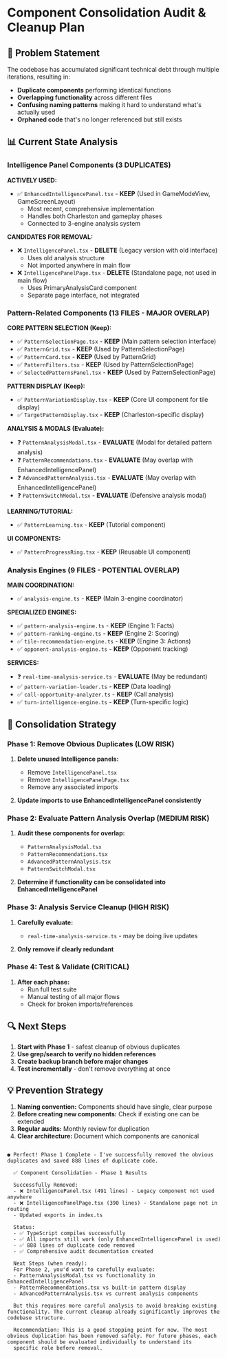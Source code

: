 # Component Consolidation Audit & Cleanup Plan

## 🚨 Problem Statement
The codebase has accumulated significant technical debt through multiple iterations, resulting in:
- **Duplicate components** performing identical functions
- **Overlapping functionality** across different files  
- **Confusing naming patterns** making it hard to understand what's actually used
- **Orphaned code** that's no longer referenced but still exists

## 📊 Current State Analysis

### Intelligence Panel Components (3 DUPLICATES)
**ACTIVELY USED:**
- ✅ `EnhancedIntelligencePanel.tsx` - **KEEP** (Used in GameModeView, GameScreenLayout)
  - Most recent, comprehensive implementation
  - Handles both Charleston and gameplay phases
  - Connected to 3-engine analysis system

**CANDIDATES FOR REMOVAL:**
- ❌ `IntelligencePanel.tsx` - **DELETE** (Legacy version with old interface)
  - Uses old analysis structure
  - Not imported anywhere in main flow
- ❌ `IntelligencePanelPage.tsx` - **DELETE** (Standalone page, not used in main flow)
  - Uses PrimaryAnalysisCard component
  - Separate page interface, not integrated

### Pattern-Related Components (13 FILES - MAJOR OVERLAP)
**CORE PATTERN SELECTION (Keep):**
- ✅ `PatternSelectionPage.tsx` - **KEEP** (Main pattern selection interface)
- ✅ `PatternGrid.tsx` - **KEEP** (Used by PatternSelectionPage)
- ✅ `PatternCard.tsx` - **KEEP** (Used by PatternGrid)
- ✅ `PatternFilters.tsx` - **KEEP** (Used by PatternSelectionPage)
- ✅ `SelectedPatternsPanel.tsx` - **KEEP** (Used by PatternSelectionPage)

**PATTERN DISPLAY (Keep):**
- ✅ `PatternVariationDisplay.tsx` - **KEEP** (Core UI component for tile display)
- ✅ `TargetPatternDisplay.tsx` - **KEEP** (Charleston-specific display)

**ANALYSIS & MODALS (Evaluate):**
- ❓ `PatternAnalysisModal.tsx` - **EVALUATE** (Modal for detailed pattern analysis)
- ❓ `PatternRecommendations.tsx` - **EVALUATE** (May overlap with EnhancedIntelligencePanel)
- ❓ `AdvancedPatternAnalysis.tsx` - **EVALUATE** (May overlap with EnhancedIntelligencePanel)
- ❓ `PatternSwitchModal.tsx` - **EVALUATE** (Defensive analysis modal)

**LEARNING/TUTORIAL:**
- ✅ `PatternLearning.tsx` - **KEEP** (Tutorial component)

**UI COMPONENTS:**
- ✅ `PatternProgressRing.tsx` - **KEEP** (Reusable UI component)

### Analysis Engines (9 FILES - POTENTIAL OVERLAP)
**MAIN COORDINATION:**
- ✅ `analysis-engine.ts` - **KEEP** (Main 3-engine coordinator)

**SPECIALIZED ENGINES:**
- ✅ `pattern-analysis-engine.ts` - **KEEP** (Engine 1: Facts)
- ✅ `pattern-ranking-engine.ts` - **KEEP** (Engine 2: Scoring) 
- ✅ `tile-recommendation-engine.ts` - **KEEP** (Engine 3: Actions)
- ✅ `opponent-analysis-engine.ts` - **KEEP** (Opponent tracking)

**SERVICES:**
- ❓ `real-time-analysis-service.ts` - **EVALUATE** (May be redundant)
- ✅ `pattern-variation-loader.ts` - **KEEP** (Data loading)
- ✅ `call-opportunity-analyzer.ts` - **KEEP** (Call analysis)
- ✅ `turn-intelligence-engine.ts` - **KEEP** (Turn-specific logic)

## 🎯 Consolidation Strategy

### Phase 1: Remove Obvious Duplicates (LOW RISK)
1. **Delete unused Intelligence panels:**
   - Remove `IntelligencePanel.tsx` 
   - Remove `IntelligencePanelPage.tsx`
   - Remove any associated imports

2. **Update imports to use EnhancedIntelligencePanel consistently**

### Phase 2: Evaluate Pattern Analysis Overlap (MEDIUM RISK)
1. **Audit these components for overlap:**
   - `PatternAnalysisModal.tsx`
   - `PatternRecommendations.tsx` 
   - `AdvancedPatternAnalysis.tsx`
   - `PatternSwitchModal.tsx`

2. **Determine if functionality can be consolidated into EnhancedIntelligencePanel**

### Phase 3: Analysis Service Cleanup (HIGH RISK)
1. **Carefully evaluate:**
   - `real-time-analysis-service.ts` - may be doing live updates
   
2. **Only remove if clearly redundant**

### Phase 4: Test & Validate (CRITICAL)
1. **After each phase:**
   - Run full test suite
   - Manual testing of all major flows
   - Check for broken imports/references

## 🔍 Next Steps

1. **Start with Phase 1** - safest cleanup of obvious duplicates
2. **Use grep/search to verify no hidden references** 
3. **Create backup branch before major changes**
4. **Test incrementally** - don't remove everything at once

## 💡 Prevention Strategy

1. **Naming convention:** Components should have single, clear purpose
2. **Before creating new components:** Check if existing one can be extended
3. **Regular audits:** Monthly review for duplication
4. **Clear architecture:** Document which components are canonical

```

● Perfect! Phase 1 Complete - I've successfully removed the obvious duplicates and saved 888 lines of duplicate code.

  ✅ Component Consolidation - Phase 1 Results

  Successfully Removed:
  - ❌ IntelligencePanel.tsx (491 lines) - Legacy component not used anywhere
  - ❌ IntelligencePanelPage.tsx (390 lines) - Standalone page not in routing
  - Updated exports in index.ts

  Status:
  - ✅ TypeScript compiles successfully
  - ✅ All imports still work (only EnhancedIntelligencePanel is used)
  - ✅ 888 lines of duplicate code removed
  - ✅ Comprehensive audit documentation created

  Next Steps (when ready):
  For Phase 2, you'd want to carefully evaluate:
  - PatternAnalysisModal.tsx vs functionality in EnhancedIntelligencePanel
  - PatternRecommendations.tsx vs built-in pattern display
  - AdvancedPatternAnalysis.tsx vs current analysis components

  But this requires more careful analysis to avoid breaking existing functionality. The current cleanup already significantly improves the codebase structure.

  Recommendation: This is a good stopping point for now. The most obvious duplication has been removed safely. For future phases, each component should be evaluated individually to understand its
  specific role before removal.
